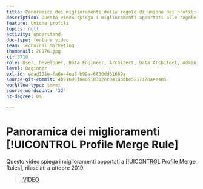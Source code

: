 ```yaml
---
title: Panoramica dei miglioramenti delle regole di unione dei profili
description: Questo video spiega i miglioramenti apportati alle regole di unione profili, rilasciati a ottobre 2019.
feature: Unione profili
topics: null
activity: understand
doc-type: feature video
team: Technical Marketing
thumbnail: 28976.jpg
kt: 3710
role: User, Developer, Data Engineer, Architect, Data Architect, Admin, Leader
level: Beginner
exl-id: edad121e-fa6e-4ea8-b99a-6830dd51669a
source-git-commit: 4b91696f840518312ec041abdbe5217178aee405
workflow-type: tm+mt
source-wordcount: '32'
ht-degree: 0%

---
```


# Panoramica dei miglioramenti [!UICONTROL Profile Merge Rule]

Questo video spiega i miglioramenti apportati a [!UICONTROL Profile Merge Rules], rilasciati a ottobre 2019.

>[!VIDEO](https://video.tv.adobe.com/v/28976/?quality=12)
